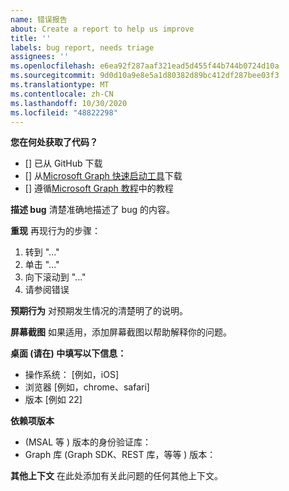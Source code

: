 ```yaml
---
name: 错误报告
about: Create a report to help us improve
title: ''
labels: bug report, needs triage
assignees: ''
ms.openlocfilehash: e6ea92f287aaf321ead5d455f44b744b0724d10a
ms.sourcegitcommit: 9d0d10a9e8e5a1d80382d89bc412df287bee03f3
ms.translationtype: MT
ms.contentlocale: zh-CN
ms.lasthandoff: 10/30/2020
ms.locfileid: "48822298"
---
```

**您在何处获取了代码？**
- [] 已从 GitHub 下载
- [] 从[Microsoft Graph 快速启动工具](https://developer.microsoft.com/graph/quick-start)下载
- [] 遵循[Microsoft Graph 教程](https://docs.microsoft.com/graph/tutorials)中的教程

**描述 bug** 清楚准确地描述了 bug 的内容。

**重现** 再现行为的步骤：
1. 转到 "..."
2. 单击 "..."
3. 向下滚动到 "..."
4. 请参阅错误

**预期行为** 对预期发生情况的清楚明了的说明。

**屏幕截图** 如果适用，添加屏幕截图以帮助解释你的问题。

**桌面 (请在) 中填写以下信息：**
 - 操作系统： [例如，iOS]
 - 浏览器 [例如，chrome、safari]
 - 版本 [例如 22]

**依赖项版本**
 -  (MSAL 等 ) 版本的身份验证库：
 - Graph 库 (Graph SDK、REST 库，等等 ) 版本：  

**其他上下文** 在此处添加有关此问题的任何其他上下文。
